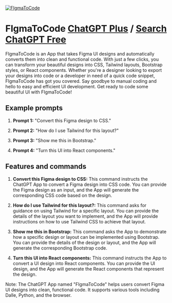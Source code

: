 
[![FIgmaToCode](https://files.oaiusercontent.com/file-rMz3bnPXZZ2hKxxcxmKBkC5M?se=2123-10-17T06%3A36%3A55Z&sp=r&sv=2021-08-06&sr=b&rscc=max-age%3D31536000%2C%20immutable&rscd=attachment%3B%20filename%3Dce5e0bb3-16b9-4d88-9bca-7d237fe725a8-cover.png&sig=blpKIYl7q6ATlKkuYYVK3RxWg6h5A7bQS8WZnzNZYRw%3D)](https://chat.openai.com/g/g-0I6nfWtTa-figmatocode)

# FIgmaToCode [ChatGPT Plus](https://chat.openai.com/g/g-0I6nfWtTa-figmatocode) / [Search ChatGPT Free](https://gptcall.net/index.html#/?search=FIgmaToCode)

FIgmaToCode is an App that takes Figma UI designs and automatically converts them into clean and functional code. With just a few clicks, you can transform your beautiful designs into CSS, Tailwind layouts, Bootstrap styles, or React components. Whether you're a designer looking to export your designs into code or a developer in need of a quick code snippet, FIgmaToCode has got you covered. Say goodbye to manual coding and hello to easy and efficient UI development. Get ready to code some beautiful UI with FIgmaToCode!

## Example prompts

1. **Prompt 1:** "Convert this Figma design to CSS."

2. **Prompt 2:** "How do I use Tailwind for this layout?"

3. **Prompt 3:** "Show me this in Bootstrap."

4. **Prompt 4:** "Turn this UI into React components."

## Features and commands

1. **Convert this Figma design to CSS:** This command instructs the ChatGPT App to convert a Figma design into CSS code. You can provide the Figma design as an input, and the App will generate the corresponding CSS code based on the design.

2. **How do I use Tailwind for this layout?:** This command asks for guidance on using Tailwind for a specific layout. You can provide the details of the layout you want to implement, and the App will provide instructions on how to use Tailwind CSS to achieve that layout.

3. **Show me this in Bootstrap:** This command asks the App to demonstrate how a specific design or layout can be implemented using Bootstrap. You can provide the details of the design or layout, and the App will generate the corresponding Bootstrap code.

4. **Turn this UI into React components:** This command instructs the App to convert a UI design into React components. You can provide the UI design, and the App will generate the React components that represent the design.

Note: The ChatGPT App named "FIgmaToCode" helps users convert Figma UI designs into clean, functional code. It supports various tools including Dalle, Python, and the browser.


